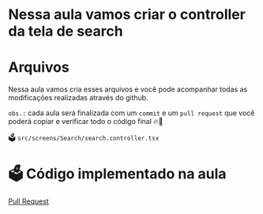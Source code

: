 # Nessa aula vamos criar o controller da tela de search

# Arquivos


Nessa aula vamos cria esses arquivos e você pode acompanhar todas as modificações realizadas através do github.

`obs.:` cada aula será finalizada com um `commit` e um `pull request` que você poderá copiar e verificar todo o código final 🔥🤌

🗳️ `src/screens/Search/search.controller.tsx`

# 🗳️ Código implementado na aula

[Pull Request](https://github.com/ismaelsousa/tv-maze-tutorial/pull)
